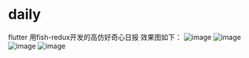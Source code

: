 # daily
flutter 用fish-redux开发的高仿好奇心日报
效果图如下：
![image](https://github.com/xfmaster/daily/blob/master/pic1.png)
![image](https://github.com/xfmaster/daily/blob/master/pic2.png)
![image](https://github.com/xfmaster/daily/blob/master/gifeditor_20191215_213257.gif)
![image](https://github.com/xfmaster/daily/blob/master/gifeditor_20191215_213432.gif)
